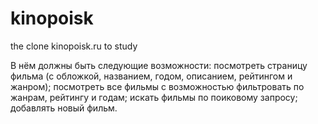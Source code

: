 # kinopoisk
the clone kinopoisk.ru to study


В нём должны быть следующие возможности:
посмотреть страницу фильма (с обложкой, названием, годом, описанием, рейтингом и жанром);
посмотреть все фильмы с возможностью фильтровать по жанрам, рейтингу и годам;
искать фильмы по поиковому запросу;
добавлять новый фильм.